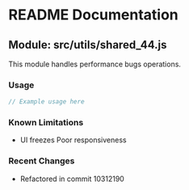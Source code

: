 # README Documentation

## Module: src/utils/shared_44.js

This module handles performance bugs operations.

### Usage

```javascript
// Example usage here
```

### Known Limitations

- UI freezes Poor responsiveness

### Recent Changes

- Refactored in commit 10312190
